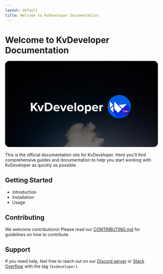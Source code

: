 ```yaml
---
layout: default
title: Welcome to KvDeveloper Documentation
---
```

# Welcome to KvDeveloper Documentation
<p align="center">
    <img 
        width="800" src="https://raw.githubusercontent.com/Novfensec/KvDeveloper/main/kvdeveloper/assets/image_library/kvdeveloper/kvdeveloper_banner_outfit.png" style="border-radius:1em" 
        title="kvdeveloper create MyApp --template nav_toolbar"
    />
</p>

This is the official documentation site for KvDeveloper. Here you'll find comprehensive guides and documentation to help you start working with KvDeveloper as quickly as possible.

## Getting Started

- Introduction
- Installation
- Usage

## Contributing

We welcome contributions! Please read our [CONTRIBUTING.md](https://github.com/Novfensec/KvDeveloper.docs/blob/main/CONTRIBUTING.md) for guidelines on how to contribute.

## Support

If you need help, feel free to reach out on our [Discord server](https://discord.com/invite/gpubX9H8p7) or [Stack Overflow](https://stackoverflow.com/users/16486510/novfensec) with the tag `[kvdeveloper]`.


